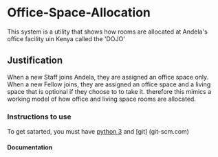 # Office-Space-Allocation

This system is a utility that shows how rooms are allocated at Andela's office facility uin Kenya called the 'DOJO'

## Justification

When a new Staff joins Andela, they are assigned an office space only. When a new Fellow joins, they are assigned 
an office space and a living space that is optional if they choose to to take it. therefore this mimics a working 
model of how office and living space rooms are allocated.


### Instructions to use

To get satarted, you must have [python 3](python.org) and [git] (git-scm.com)

#### Documentation
